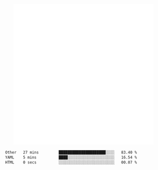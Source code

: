 <div align="center">
    <a href="https://konst.fish">
        <img src="https://raw.githubusercontent.com/konstfish/konstfish/master/fish.svg" alt="Logo" width="450"/>
    </a>
</div>

<!--START_SECTION:waka-->

```text
Other   27 mins         █████████████████████░░░░   83.40 %
YAML    5 mins          ████░░░░░░░░░░░░░░░░░░░░░   16.54 %
HTML    0 secs          ░░░░░░░░░░░░░░░░░░░░░░░░░   00.07 %
```

<!--END_SECTION:waka-->
